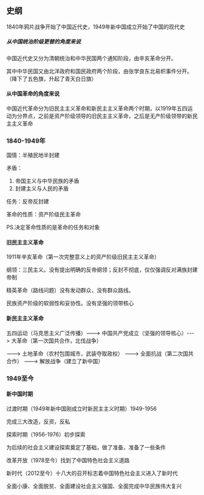 ## 史纲

1840年鸦片战争开始了中国近代史，1949年新中国成立开始了中国的现代史

##### 从中国统治阶级更替的角度来说

中国近代史又分为清朝统治和中华民国两个通知阶段，由辛亥革命分开。

其中中华民国又由北洋政府和国民政府两个阶段，由张学良东北易帜事件分开。（降下了五色旗，升起了青天白日旗）

#### 从中国革命的角度来说

中国近代革命分为旧民主主义革命和新民主主义革命两个时期，以1919年五四运动为分界点，之前是资产阶级领导的旧民主主义革命，之后是无产阶级领带的新民主主义革命



### 1840-1949年

国情：半殖民地半封建

矛盾：

1.  帝国主义与中华民族的矛盾
2.  封建主义与人民的矛盾

任务：反帝反封建

革命的性质：资产阶级民主革命

PS.决定革命性质的是革命的任务和对象



#### 旧民主主义革命

1911年辛亥革命（第一次完整意义上的资产阶级旧民主主义革命）

纲领：三民主义。没有提出明确的反帝纲领；反封不彻底，仅仅强调反对满族封建帝制

精英革命（路线问题）没有发动群众，没有群众路线。

民族资产阶级的软弱性和妥协性。没有坚强的领带核心



#### 新民主主义革命

五四运动（马克思主义广泛传播）---> 中国共产党成立（坚强的领导核心）---> 大革命（第一次国共合作，北伐战争）

---> 土地革命（农村包围城市，武装夺取政权） ---> 全面抗战（第二次国共合作） ---> 解放战争（建立了新中国）



### 1949至今

#### 新中国时期

过渡时期（1949年新中国刚成立时新民主主义时期）1949-1956

完成三大改造，反资，反私

探索时期（1956-1976）初步探索

为后续的社会主义建设探索奠定了基础，做了准备，准备了一些条件

改革开放（1978至今）找到了中国特色社会主义道路

新时代（2012至今）十八大的召开标志着中国特色社会主义进入了新时代

全面小康、全面脱贫、全面建设社会主义强国、全面完成中华民族伟大复兴